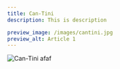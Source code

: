 ```yaml
---
title: Can-Tini
description: This is description

preview_image: /images/cantini.jpg
preview_alt: Article 1
---
```


![Can-Tini](/images/cantini.jpg)
afaf
